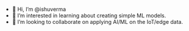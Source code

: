 - 👋 Hi, I’m @ishuverma
- 👀 I’m interested in learning about creating simple ML models.
- 💞️ I’m looking to collaborate on applying AI/ML on the IoT/edge data.

<!---
ishuverma/ishuverma is a ✨ special ✨ repository because its `README.md` (this file) appears on your GitHub profile.
You can click the Preview link to take a look at your changes.
--->
